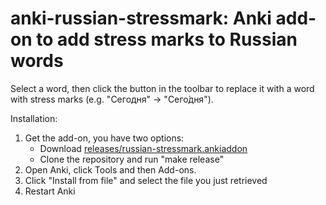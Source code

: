 # anki-russian-stressmark: Anki add-on to add stress marks to Russian words
Select a word, then click the button in the toolbar to replace it with a word with stress marks (e.g. "Сегодня" → "Сего́дня").

Installation:

1. Get the add-on, you have two options:
   - Download [releases/russian-stressmark.ankiaddon](releases/russian-stressmark.ankiaddon)
   - Clone the repository and run "make release"
2. Open Anki, click Tools and then Add-ons.
3. Click "Install from file" and select the file you just retrieved
4. Restart Anki
